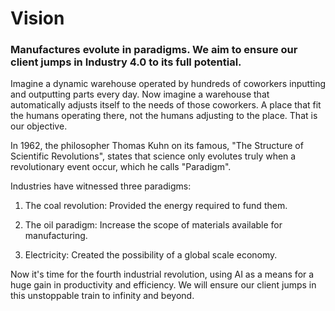 # Vision

### Manufactures evolute in paradigms. We aim to ensure our client jumps in Industry 4.0 to its full potential.

Imagine a dynamic warehouse operated by hundreds of coworkers inputting and outputting parts every day. Now imagine a warehouse that automatically adjusts itself to the needs of those coworkers. A place that fit the humans operating there, not the humans adjusting to the place. That is our objective.

In 1962, the philosopher Thomas Kuhn on its famous, "The Structure of Scientific Revolutions", states that science only evolutes truly when a revolutionary event occur, which he calls "Paradigm".

Industries have witnessed three paradigms:  

1. The coal revolution: Provided the energy required to fund them. 

2. The oil paradigm: Increase the scope of materials available for manufacturing.

3. Electricity: Created the possibility of a global scale economy. 

Now it's time for the fourth industrial revolution, using AI as a means for a huge gain in productivity and efficiency. We will ensure our client jumps in this unstoppable train to infinity and beyond.